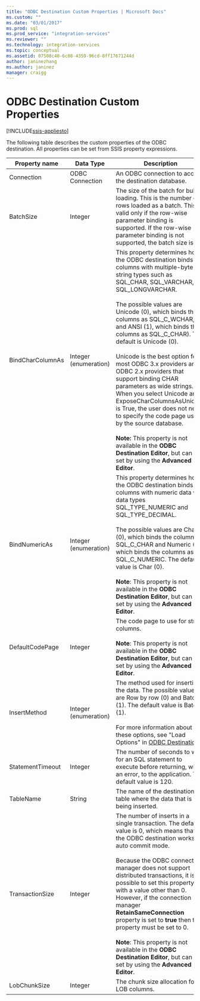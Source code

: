 ```yaml
---
title: "ODBC Destination Custom Properties | Microsoft Docs"
ms.custom: ""
ms.date: "03/01/2017"
ms.prod: sql
ms.prod_service: "integration-services"
ms.reviewer: ""
ms.technology: integration-services
ms.topic: conceptual
ms.assetid: 07508c40-6c08-4359-96cd-8ff17671244d
author: janinezhang
ms.author: janinez
manager: craigg
---
```

# ODBC Destination Custom Properties

[!INCLUDE[ssis-appliesto](../../includes/ssis-appliesto-ssvrpluslinux-asdb-asdw-xxx.md)]


  The following table describes the custom properties of the ODBC destination. All properties can be set from SSIS property expressions.  
  
|Property name|Data Type|Description|  
|-------------------|---------------|-----------------|  
|Connection|ODBC Connection|An ODBC connection to access the destination database.|  
|BatchSize|Integer|The size of the batch for bulk loading. This is the number of rows loaded as a batch. This is valid only if the row-wise parameter binding is supported. If the row-wise parameter binding is not supported, the batch size is 1.|  
|BindCharColumnAs|Integer (enumeration)|This property determines how the ODBC destination binds columns with multiple-byte string types such as SQL_CHAR, SQL_VARCHAR, or SQL_LONGVARCHAR.<br /><br /> The possible values are Unicode (0), which binds the columns as SQL_C_WCHAR, and ANSI (1), which binds the columns as SQL_C_CHAR). The default is Unicode (0).<br /><br /> Unicode is the best option for most ODBC 3.x providers and ODBC 2.x providers that support binding CHAR parameters as wide strings. When you select Unicode and ExposeCharColumnsAsUnicode is True, the user does not need to specify the code page used by the source database.<br /><br /> **Note:** This property is not available in the **ODBC Destination Editor**, but can be set by using the **Advanced Editor**.|  
|BindNumericAs|Integer (enumeration)|This property determines how the ODBC destination binds columns with numeric data with data types SQL_TYPE_NUMERIC and SQL_TYPE_DECIMAL.<br /><br /> The possible values are Char (0), which binds the columns as SQL_C_CHAR and Numeric (1), which binds the columns as SQL_C_NUMERIC. The default value is Char (0).<br /><br /> **Note**: This property is not available in the **ODBC Destination Editor**, but can be set by using the **Advanced Editor**.|  
|DefaultCodePage|Integer|The code page to use for string columns.<br /><br /> **Note**: This property is not available in the **ODBC Destination Editor**, but can be set by using the **Advanced Editor**.|  
|InsertMethod|Integer (enumeration)|The method used for inserting the data. The possible values are Row by row (0) and Batch (1). The default value is Batch (1).<br /><br /> For more information about these options, see "Load Options" in [ODBC Destination](../../integration-services/data-flow/odbc-destination.md).|  
|StatementTimeout|Integer|The number of seconds to wait for an SQL statement to execute before returning, with an error, to the application. The default value is 120.|  
|TableName|String|The name of the destination table where the data that is being inserted.|  
|TransactionSize|Integer|The number of inserts in a single transaction. The default value is 0, which means that the ODBC destination works in auto commit mode.<br /><br /> Because the ODBC connection manager does not support distributed transactions, it is possible to set this property with a value other than 0. However, if the connection manager **RetainSameConnection** property is set to **true** then this property must be set to 0.<br /><br /> **Note**: This property is not available in the **ODBC Destination Editor**, but can be set by using the **Advanced Editor**.|  
|LobChunkSize|Integer|The chunk size allocation for LOB columns.|  
  
  

